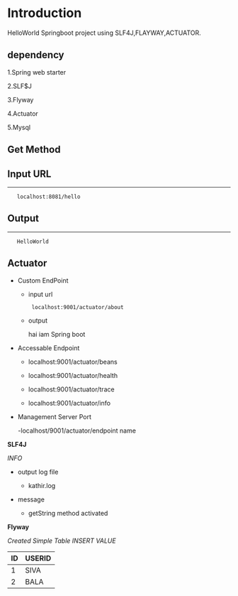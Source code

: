 # Introduction

HelloWorld Springboot project using SLF4J,FLAYWAY,ACTUATOR.

## dependency
1.Spring web starter

2.SLF$J

3.Flyway

4.Actuator

5.Mysql

## Get Method

## Input URL
----
       localhost:8081/hello
       
## Output
----
       HelloWorld
       
## Actuator

 * Custom EndPoint
 
     - input url
     
            localhost:9001/actuator/about

      - output
      
           hai iam Spring boot
           
 * Accessable Endpoint
 
    - localhost:9001/actuator/beans
    
    - localhost:9001/actuator/health
    
    - localhost:9001/actuator/trace

    - localhost:9001/actuator/info
    
 * Management Server Port
 
    -localhost/9001/actuator/endpoint name

        
**SLF4J**

*INFO*

  * output log file
  
      - kathir.log
      
  * message
  
      - getString method activated
      
**Flyway**
 
  *Created Simple Table*
  *INSERT VALUE*

|  ID  |  USERID  |
|------|----------|
|  1   |   SIVA   |
|  2   |  BALA    |


